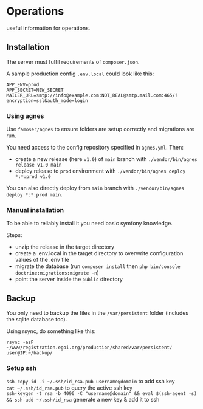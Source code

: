 # Operations
useful information for operations.

## Installation

The server must fulfil requirements of `composer.json`.

A sample production config `.env.local` could look like this:

```dotenv
APP_ENV=prod
APP_SECRET=NEW_SECRET
MAILER_URL=smtp://info@example.com:NOT_REAL@smtp.mail.com:465/?encryption=ssl&auth_mode=login
```

### Using agnes

Use `famoser/agnes` to ensure folders are setup correctly and migrations are run. 

You need access to the config repository specified in `agnes.yml`. Then:
- create a new release (here `v1.0`) of `main` branch with `./vendor/bin/agnes release v1.0 main`
- deploy release to `prod` environment with `./vendor/bin/agnes deploy *:*:prod v1.0`

You can also directly deploy from `main` branch with `./vendor/bin/agnes deploy *:*:prod main`.

### Manual installation

To be able to reliably install it you need basic symfony knowledge.

Steps:
- unzip the release in the target directory
- create a .env.local in the target directory to overwrite configuration values of the .env file
- migrate the database (run `composer install` then `php bin/console doctrine:migrations:migrate -n`)
- point the server inside the `public` directory

## Backup

You only need to backup the files in the `/var/persistent` folder (includes the sqlite database too). 

Using rsync, do something like this: 
```
rsync -azP ~/www/registration.egoi.org/production/shared/var/persistent/ user@IP:~/backup/
```

### Setup ssh

`ssh-copy-id -i ~/.ssh/id_rsa.pub username@domain` to add ssh key  
`cat ~/.ssh/id_rsa.pub` to query the active ssh key  
`ssh-keygen -t rsa -b 4096 -C "username@domain" && eval $(ssh-agent -s) && ssh-add ~/.ssh/id_rsa` generate a new key & add it to ssh  
